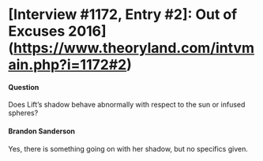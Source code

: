 # [Interview #1172, Entry #2]: Out of Excuses 2016](https://www.theoryland.com/intvmain.php?i=1172#2)

#### Question

Does Lift’s shadow behave abnormally with respect to the sun or infused spheres?

#### Brandon Sanderson

Yes, there is something going on with her shadow, but no specifics given.

